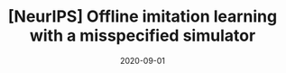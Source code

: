 ---
title: "[NeurIPS] Offline imitation learning with a misspecified simulator"
collection: publications
permalink: /publication/2020-neurips-hidil
date: 2020-09-01
pubtype: 'conference'
link: 'https://proceedings.neurips.cc/paper/2020/file/60cb558c40e4f18479664069d9642d5a-Paper.pdf'
github: 'https://github.com/lafmdp/HIDIL'
citation: "Shengyi Jiang, <u>Jing-Cheng Pang</u> and Yang Yu. <i>Offline imitation learning with a misspecified simulator.</i> In: NeurIPS'20."
---